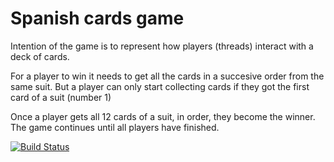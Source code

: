 # Spanish cards game

Intention of the game is to represent how players (threads) interact with a deck of cards.

For a player to win it needs to get all the cards in a succesive order from the same suit. 
But a player can only start collecting cards if they got the first card of a suit (number 1)

Once a player gets all 12 cards of a suit, in order, they become the winner. The game continues until all players have finished.

[![Build Status](https://travis-ci.org/josudeno/cards.svg?branch=master)](https://travis-ci.org/josudeno/cards)
